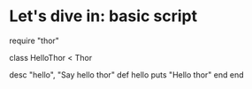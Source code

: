 Let's dive in: basic script
===========================

require "thor"

class HelloThor < Thor

  desc "hello", "Say hello thor"
  def hello
    puts "Hello thor"
  end
end

